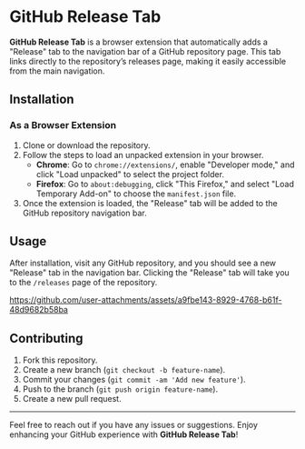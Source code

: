 # GitHub Release Tab

**GitHub Release Tab** is a browser extension that automatically adds a "Release" tab to the navigation bar of a GitHub repository page. This tab links directly to the repository’s releases page, making it easily accessible from the main navigation.

## Installation
### As a Browser Extension

1. Clone or download the repository.
2. Follow the steps to load an unpacked extension in your browser.
   - **Chrome**: Go to `chrome://extensions/`, enable "Developer mode," and click "Load unpacked" to select the project folder.
   - **Firefox**: Go to `about:debugging`, click "This Firefox," and select "Load Temporary Add-on" to choose the `manifest.json` file.
3. Once the extension is loaded, the "Release" tab will be added to the GitHub repository navigation bar.

## Usage

After installation, visit any GitHub repository, and you should see a new "Release" tab in the navigation bar. Clicking the "Release" tab will take you to the `/releases` page of the repository.

https://github.com/user-attachments/assets/a9fbe143-8929-4768-b61f-48d9682b58ba

## Contributing

1. Fork this repository.
2. Create a new branch (`git checkout -b feature-name`).
3. Commit your changes (`git commit -am 'Add new feature'`).
4. Push to the branch (`git push origin feature-name`).
5. Create a new pull request.

---

Feel free to reach out if you have any issues or suggestions. Enjoy enhancing your GitHub experience with **GitHub Release Tab**!

